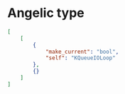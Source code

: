 # Angelic type

```json
[
    [
        {
            "make_current": "bool",
            "self": "KQueueIOLoop"
        },
        {}
    ]
]
```
